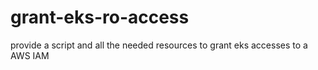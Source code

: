 # grant-eks-ro-access
provide a script and all the needed resources to grant eks accesses to a AWS IAM
